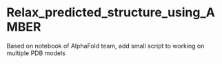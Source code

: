 # Relax_predicted_structure_using_AMBER
Based on notebook of AlphaFold team, add small script to working on multiple PDB models
